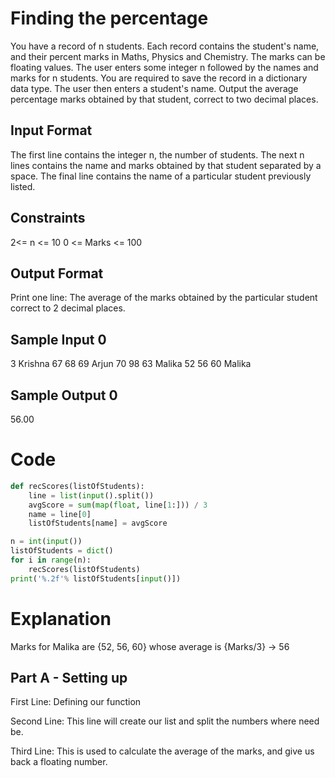 # Finding the percentage
You have a record of n students. Each record contains the student's name, and their percent marks in Maths, Physics and Chemistry. The marks can be floating values. The user enters some integer n followed by the names and marks for n students. You are required to save the record in a dictionary data type. The user then enters a student's name. Output the average percentage marks obtained by that student, correct to two decimal places.

## Input Format 
The first line contains the integer n, the number of students. The next n lines contains the name and marks obtained by that student separated by a space. The final line contains the name of a particular student previously listed.

## Constraints 
2<= n <= 10 
0 <= Marks <= 100

## Output Format
Print one line: The average of the marks obtained by the particular student correct to 2 decimal places.

## Sample Input 0
3
Krishna 67 68 69
Arjun 70 98 63
Malika 52 56 60
Malika

## Sample Output 0
56.00

# Code 
```python 
def recScores(listOfStudents):
    line = list(input().split())
    avgScore = sum(map(float, line[1:])) / 3
    name = line[0]
    listOfStudents[name] = avgScore

n = int(input())
listOfStudents = dict()
for i in range(n):
    recScores(listOfStudents)
print('%.2f'% listOfStudents[input()])
```

# Explanation 
Marks for Malika are {52, 56, 60} whose average is {Marks/3} -> 56

## Part A - Setting up

First Line: Defining our function 

Second Line: This line will create our list and split the numbers where need be. 

Third Line: This is used to calculate the average of the marks, and give us back a floating number. 
